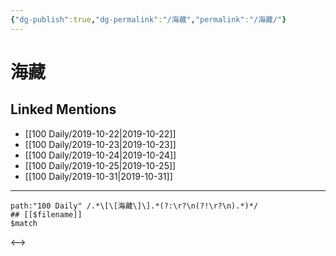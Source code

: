 ```yaml
---
{"dg-publish":true,"dg-permalink":"/海藏","permalink":"/海藏/"}
---
```


# 海藏

## Linked Mentions
- [[100 Daily/2019-10-22\|2019-10-22]]
- [[100 Daily/2019-10-23\|2019-10-23]]
- [[100 Daily/2019-10-24\|2019-10-24]]
- [[100 Daily/2019-10-25\|2019-10-25]]
- [[100 Daily/2019-10-31\|2019-10-31]]


---

```expander
path:"100 Daily" /.*\[\[海藏\]\].*(?:\r?\n(?!\r?\n).*)*/
## [[$filename]]
$match
```

<-->